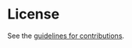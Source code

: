 # License

See the
[guidelines for contributions](https://github.com/timchown/address-accountability/blob/main/CONTRIBUTING.md).
